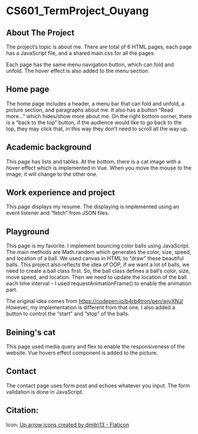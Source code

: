 # CS601_TermProject_Ouyang



## About The Project

The project’s topic is about me. There are total of 6 HTML pages, each page has a JavaScript file, and a shared main.css for all the pages.

Each page has the same menu navigation button, which can fold and unfold.  The hover effect is also added to the menu section. 


## Home page 
The home page includes a header, a menu bar that can fold and unfold, a picture section, and paragraphs about me. It also has a button “Read more...” which hides/show more about me. On the right bottom corner, there is a “back to the top” button, if the audience would like to go back to the top, they may click that, in this way they don’t need to scroll all the way up.  

## Academic background
This page has lists and tables. At the bottom, there is a cat image with a hover effect which is implemented in Vue. When you move the mouse to the image, it will change to the other one. 

## Work experience and project
This page displays my resume. The displaying is implemented using an event listener and “fetch” from JSON files. 

## Playground 
This page is my favorite. I implement bouncing color balls using JavaScript.  The main methods are Math.random which generates the color, size, speed, and location of a ball. We used canvas in HTML to “draw” these beautiful balls. This project also reflects the idea of OOP, if we want a lot of balls, we need to create a ball class first. 
So, the ball class defines a ball’s color, size, move speed, and location. Then we need to update the location of the ball each time interval – I used requestAnimationFrame() to enable the animation part. 

The original idea comes from https://codepen.io/b4rb4tron/pen/wjyXNJ/
However, my implementation is different from that one. 
I also added a button to control the “start” and “stop” of the balls. 

## Beining's cat
This page used media query and flex to enable the responsiveness of the website. 
Vue hovers effect component is added to the picture. 

## Contact 
The contact page uses form post and echoes whatever you input. 
The form validation is done in JavaScript.

## Citation:
Icon: <a href="https://www.flaticon.com/free-icons/up-arrow" title="up arrow icons">Up arrow icons created by dmitri13 - Flaticon</a> 
